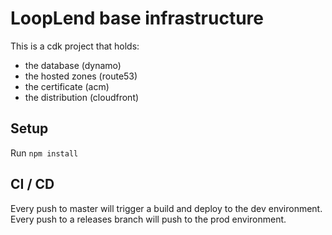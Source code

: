 # LoopLend base infrastructure

This is a cdk project that holds:

-   the database (dynamo)
-   the hosted zones (route53)
-   the certificate (acm)
-   the distribution (cloudfront)

## Setup

Run `npm install`

## CI / CD

Every push to master will trigger a build and deploy to the dev environment.
Every push to a releases branch will push to the prod environment.
